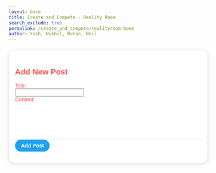 ```yaml
---
layout: base
title: Create and Compete - Reality Room
search_exclude: true
permalink: /create_and_compete/realityroom-home
author: Yash, Nikhil, Rohan, Neil
---
```



<div class="form-container">
    <h2>Add New Post</h2>
    <form id="postForm">
        <label for="title" class="label">Title:</label> <br>
        <input type="text" id="title" name="title" required> <br>
        <label for="content" class="label">Content:</label>
        <textarea id="content" name="content" required></textarea>
        <button type="submit">Add Post</button>
    </form>
</div>

<div id="posts"></div>

<style>
    #posts {
        display: inline-grid;
    }
    .card {
        width: 300px;
        padding: 20px;
        background-color: white;
        box-shadow: 0 4px 8px rgba(0, 0, 0, 0.1);
        border-radius: 8px;
        text-align: center;
    }

    .card-title {
        font-size: 1.5em;
        margin: 0;
        color: #333;
    }

    .card-description {
        color: #666;
        font-size: 1em;
        margin-top: 10px;
    }

    .delete-button {
        background-color: #ff4d4d;
        color: white;
        border: none;
        padding: 8px 16px;
        margin: 5px;
        border-radius: 4px;
        cursor: pointer;
        font-size: 0.9em;
        margin-top: 15px;
        transition: background-color 0.3s ease;
    }

    .delete-button:hover {
        background-color: #ff1a1a;
    }
</style>

<style>
.form-container {
    width: 500px;
    margin: 20px auto;
    padding: 16px;
    border: 1px solid #e1e8ed;
    border-radius: 16px;
    background-color: #ffffff;
    box-shadow: 0 4px 12px rgba(0, 0, 0, 0.1);
    font-family: Arial, sans-serif;
}

#content {
    width: 100%;
    border: none;
    outline: none;
    resize: none;
    font-size: 16px;
    padding: 12px;
    color: #14171a;
    border-bottom: 1px solid #e1e8ed;
    box-sizing: border-box;
    height: 100px;
}

.form-footer {
    display: flex;
    justify-content: flex-end;
    padding-top: 12px;
}

button[type="submit"] {
    background-color: #1da1f2;
    color: #ffffff;
    border: none;
    border-radius: 20px;
    padding: 8px 16px;
    font-size: 14px;
    font-weight: bold;
    cursor: pointer;
    transition: background-color 0.2s ease;
}

button[type="submit"]:hover {
    background-color: #1a91da;
}

h2 {
    color: #ff4d4d !important;
}

.label {
    color: #ff4d4d !important;
}
</style>

<script type="module">
    import { pythonURI, fetchOptions } from '../assets/js/api/config.js';
    const container = document.getElementById("posts");

    function openChatRoom(button) {
        const postId = button.getAttribute("id");
        window.location.href = `{{site.baseurl}}/create_and_compete/realityroom?postId=${postId}`;
    }


    async function fetchPosts() {
        try {
            const response = await fetch(`${pythonURI}/api/post`, fetchOptions);
            if (!response.ok) {
                throw new Error('Failed to fetch groups: ' + response.statusText);
            }
            const posts = await response.json();
            container.innerHTML = "";

            posts.forEach(post => {
                console.log("Id:", post.id);
                console.log("Title:", post.title);
                console.log("User:", post.user_name);
                console.log("Content:", post.content);
                console.log("Group:", post.group_name);

                const card = document.createElement("div");
                card.classList.add("card");

                const title = document.createElement("h3");
                title.classList.add("card-title");
                title.textContent = post.title;

                const description = document.createElement("p");
                description.classList.add("card-description");
                description.textContent = post.content;

                const deleteButton = document.createElement("button");
                deleteButton.classList.add("delete-button");
                deleteButton.textContent = "Delete";

                const commentButton = document.createElement("button");
                commentButton.classList.add("delete-button");
                commentButton.textContent = "Comment";
                commentButton.setAttribute("id", post.id);

                commentButton.onclick = function () {
                    openChatRoom(commentButton);
                };

                card.appendChild(title);
                card.appendChild(description);
                card.appendChild(deleteButton);
                card.appendChild(commentButton);

                container.appendChild(card);
            });
        } catch (error) {
            console.error('Error fetching groups:', error);
        }
    }

    document.getElementById('postForm').addEventListener('submit', async function(event) {
        // Prevent default from submission
        event.preventDefault();

        // Extract data from form
        const title = document.getElementById('title').value;
        const content = document.getElementById('content').value;
        const group_id = 4;

        // Create API payload
        const postData = {
            title: title,
            content: content,
            group_id: group_id
        };

        try {
            const response = await fetch(`${pythonURI}/api/post`, {
                ...fetchOptions,
                method: 'POST',
                headers: {
                    'Content-Type': 'application/json'
                },
                body: JSON.stringify(postData)
            });

            if (!response.ok) {
                throw new Error('Failed to add post: ' + response.statusText);
            }

            // Successful post
            const result = await response.json();
            fetchPosts();
            document.getElementById('postForm').reset();
        } catch (error) {
            console.error('Error adding post:', error);
            alert('Error adding post: ' + error.message);
        }
    });

    function redirect() {

    }


    // function deletePost(formID) {
    //     event.preventDefault();

    //     // Create API payload
    //     const deleteData = {
    //         id: formID,
    //     };

    //     try {
    //         const response = await fetch(`${pythonURI}/api/post`, {
    //             ...fetchOptions,
    //             method: 'DELETE',
    //             headers: {
    //                 'Content-Type': 'application/json'
    //             },
    //             body: JSON.stringify(postData)
    //         });

    //         if (!response.ok) {
    //             throw new Error('Failed to delete post: ' + response.statusText);
    //         }
    //     } catch (error) {
    //         console.error('Error deleting post:', error);
    //         alert('Error deleting post: ' + error.message);
    //     }
    // }

    fetchPosts();
</script>